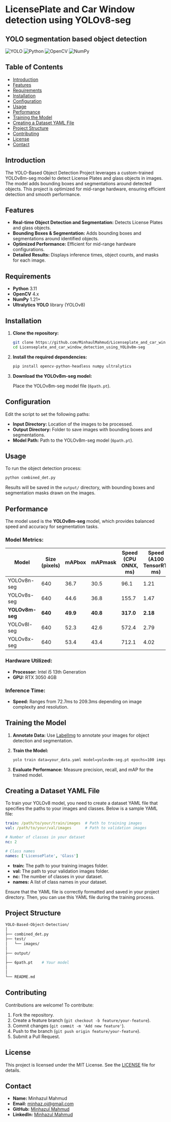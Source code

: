 # LicensePlate and Car Window detection using YOLOv8-seg
## YOLO segmentation based object detection

![YOLO](https://img.shields.io/badge/YOLO-v8-blue?style=flat-square) ![Python](https://img.shields.io/badge/Python-3.x-blue?style=flat-square) ![OpenCV](https://img.shields.io/badge/OpenCV-4.x-blue?style=flat-square) ![NumPy](https://img.shields.io/badge/NumPy-1.21%2B-red?style=flat-square)

## Table of Contents

- [Introduction](#introduction)
- [Features](#features)
- [Requirements](#requirements)
- [Installation](#installation)
- [Configuration](#configuration)
- [Usage](#usage)
- [Performance](#performance)
- [Training the Model](#training-the-model)
- [Creating a Dataset YAML File](#creating-a-dataset-yaml-file)
- [Project Structure](#project-structure)
- [Contributing](#contributing)
- [License](#license)
- [Contact](#contact)

## Introduction

The YOLO-Based Object Detection Project leverages a custom-trained YOLOv8m-seg model to detect License Plates and glass objects in images. The model adds bounding boxes and segmentations around detected objects. This project is optimized for mid-range hardware, ensuring efficient detection and smooth performance.

## Features

- **Real-time Object Detection and Segmentation:** Detects License Plates and glass objects.
- **Bounding Boxes & Segmentation:** Adds bounding boxes and segmentations around identified objects.
- **Optimized Performance:** Efficient for mid-range hardware configurations.
- **Detailed Results:** Displays inference times, object counts, and masks for each image.

## Requirements

- **Python** 3.11
- **OpenCV** 4.x
- **NumPy** 1.21+
- **Ultralytics YOLO** library (YOLOv8)

## Installation

1. **Clone the repository:**

   ```bash
   git clone https://github.com/MinhaulMahmud/Licenseplate_and_car_window_detection_using_YOLOv8m-seg.git
   cd Licenseplate_and_car_window_detection_using_YOLOv8m-seg
   ```

2. **Install the required dependencies:**

   ```bash
   pip install opencv-python-headless numpy ultralytics
   ```

3. **Download the YOLOv8m-seg model:**

   Place the YOLOv8m-seg model file (`6path.pt`).

## Configuration

Edit the script to set the following paths:

- **Input Directory:** Location of the images to be processed.
- **Output Directory:** Folder to save images with bounding boxes and segmentations.
- **Model Path:** Path to the YOLOv8m-seg model (`6path.pt`).

## Usage

To run the object detection process:

```bash
python combined_det.py
```

Results will be saved in the `output/` directory, with bounding boxes and segmentation masks drawn on the images.

## Performance

The model used is the **YOLOv8m-seg** model, which provides balanced speed and accuracy for segmentation tasks.

### Model Metrics:

| Model        | Size (pixels) | mAPbox | mAPmask | Speed (CPU ONNX, ms) | Speed (A100 TensorRT, ms) | Params (M) | FLOPs (B) |
|--------------|---------------|--------|---------|-----------------------|---------------------------|------------|-----------|
| YOLOv8n-seg  | 640           | 36.7   | 30.5    | 96.1                  | 1.21                      | 3.4        | 12.6      |
| YOLOv8s-seg  | 640           | 44.6   | 36.8    | 155.7                 | 1.47                      | 11.8       | 42.6      |
| **YOLOv8m-seg**  | **640**           | **49.9**   | **40.8**    | **317.0**                 | **2.18**                      | **27.3**       | **110.2**     |
| YOLOv8l-seg  | 640           | 52.3   | 42.6    | 572.4                 | 2.79                      | 46.0       | 220.5     |
| YOLOv8x-seg  | 640           | 53.4   | 43.4    | 712.1                 | 4.02                      | 71.8       | 344.1     |

### Hardware Utilized:

- **Processor:** Intel i5 13th Generation
- **GPU:** RTX 3050 4GB

### Inference Time:

- **Speed:** Ranges from 72.7ms to 209.3ms depending on image complexity and resolution.


## Training the Model

1. **Annotate Data:** Use [LabelImg](https://github.com/tzutalin/labelImg) to annotate your images for object detection and segmentation.
2. **Train the Model:**

   ```bash
   yolo train data=your_data.yaml model=yolov8m-seg.pt epochs=100 imgsz=640
   ```

3. **Evaluate Performance:** Measure precision, recall, and mAP for the trained model.

## Creating a Dataset YAML File

To train your YOLOv8 model, you need to create a dataset YAML file that specifies the paths to your images and classes. Below is a sample YAML file:

```yaml
train: /path/to/your/train/images  # Path to training images
val: /path/to/your/val/images      # Path to validation images

# Number of classes in your dataset
nc: 2

# Class names
names: ['LicensePlate', 'Glass']
```

- **train:** The path to your training images folder.
- **val:** The path to your validation images folder.
- **nc:** The number of classes in your dataset.
- **names:** A list of class names in your dataset.

Ensure that the YAML file is correctly formatted and saved in your project directory. Then, you can use this YAML file during the training process.

## Project Structure

```bash
YOLO-Based-Object-Detection/
│
├── combined_det.py
├── test/
│   └── images/
│
├── output/
│
├── 6path.pt    # Your model
│
│
└── README.md
```

## Contributing

Contributions are welcome! To contribute:

1. Fork the repository.
2. Create a feature branch (`git checkout -b feature/your-feature`).
3. Commit changes (`git commit -m 'Add new feature'`).
4. Push to the branch (`git push origin feature/your-feature`).
5. Submit a Pull Request.

## License

This project is licensed under the MIT License. See the [LICENSE](LICENSE) file for details.

## Contact

- **Name:** Minhazul Mahmud
- **Email:** minhaz.oj@gmail.com
- **GitHub:** [Minhazul Mahmud](https://github.com/MinhaulMahmud)
- **LinkedIn:** [Minhazul Mahmud](https://www.linkedin.com/in/minhazul-mahmud-71702a29a/)
```
